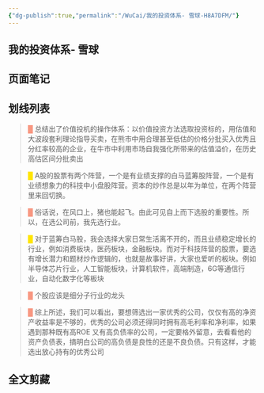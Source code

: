 ```yaml
---
{"dg-publish":true,"permalink":"/WuCai/我的投资体系- 雪球-H8A7DFM/"}
---
```



## 我的投资体系- 雪球 

## 页面笔记


## 划线列表
> <font color="#F89781">█  </font>总结出了价值投机的操作体系：以价值投资方法选取投资标的，用估值和大波段套利理论指导买卖，在熊市中用合理甚至低估的价格分批买入优秀且分红率较高的企业，在牛市中利用市场自我强化所带来的估值溢价，在历史高估区间分批卖出

> <font color="#FFE500">█  </font>A股的股票有两个阵营，一个是有业绩支撑的白马蓝筹股阵营，一个是有业绩想象力的科技中小盘股阵营。资本的炒作总是以年为单位，在两个阵营里来回切换。

> <font color="#F89781">█  </font>俗话说，在风口上，猪也能起飞。由此可见自上而下选股的重要性。所以，在选公司前，我先选行业。

> <font color="#FFE500">█  </font>对于蓝筹白马股，我会选择大家日常生活离不开的，而且业绩稳定增长的行业，例如消费板块，医药板块，金融板块。而对于科技阵营的股票，要选有增长潜力和题材炒作逻辑的，也就是故事好讲，大家也爱听的板块。例如半导体芯片行业，人工智能板块，计算机软件，高端制造，6G等通信行业，自动化数字化等板块

> <font color="#F89781">█  </font>个股应该是细分子行业的龙头

> <font color="#F89781">█  </font>综上所述，我们可以看出，要想筛选出一家优秀的公司，仅仅有高的净资产收益率是不够的，优秀的公司必须还得同时拥有高毛利率和净利率，如果遇到那种既有高ROE 又有高负债率的公司，一定要格外留意，去看看他的资产负债表，搞明白公司的高负债是良性的还是不良负债。只有这样，才能选出放心持有的优秀公司


## 全文剪藏

